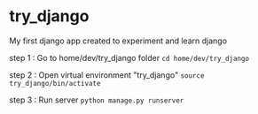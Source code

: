 # try_django
My first django app created to experiment and learn django

step 1 : Go to home/dev/try_django folder `cd home/dev/try_django`

step 2 : Open virtual environment "try_django" `source try_django/bin/activate`

step 3 : Run server `python manage.py runserver`
